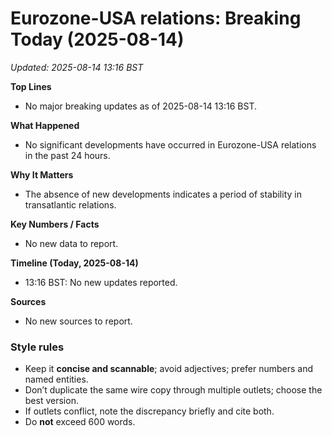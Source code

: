 # Eurozone-USA relations: Breaking Today (2025-08-14)
_Updated: 2025-08-14 13:16 BST_

**Top Lines**
- No major breaking updates as of 2025-08-14 13:16 BST.

**What Happened**
- No significant developments have occurred in Eurozone-USA relations in the past 24 hours.

**Why It Matters**
- The absence of new developments indicates a period of stability in transatlantic relations.

**Key Numbers / Facts**
- No new data to report.

**Timeline (Today, 2025-08-14)**
- 13:16 BST: No new updates reported.

**Sources**
- No new sources to report.

### Style rules
- Keep it **concise and scannable**; avoid adjectives; prefer numbers and named entities.
- Don’t duplicate the same wire copy through multiple outlets; choose the best version.
- If outlets conflict, note the discrepancy briefly and cite both.
- Do **not** exceed 600 words. 